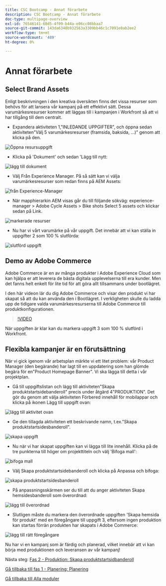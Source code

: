 ```yaml
---
title: CSC Bootcamp - Annat förarbete
description: CSC Bootcamp - Annat förarbete
doc-type: multipage-overview
exl-id: 76546141-68d5-4f09-b44a-e06cc08bbaa7
source-git-commit: 143da6340b932563a3309bb46c1c7091e0ab2ee2
workflow-type: tm+mt
source-wordcount: '489'
ht-degree: 0%

---
```


# Annat förarbete

## Select Brand Assets

Enligt beskrivningen i den kreativa översikten finns det vissa resurser som behövs för att lansera vår kampanj på ett effektivt sätt. Dessa varumärkesresurser kommer att läggas till i kampanjen i Workfront så att vi har tillgång till dem centralt.

- Expandera aktiviteten 1,&quot;INLEDANDE UPPGIFTER&quot;, och öppna sedan aktiviteten&quot;Välj 5 varumärkesresurser (framsida, baksida, ...)&quot; genom att klicka på den.

![Öppna resursuppgift](./images/wf-open-assets-task.png)

- Klicka på &#39;Dokument&#39; och sedan &#39;Lägg till nytt:

![lägg till dokument](./images/wf-add-new-doc.png)

- Välj Från Experience Manager. På så sätt kan vi välja varumärkesresurser som redan finns på AEM Assets:

![från Experience-Manager](./images/wf-from-aem.png)

- När mapphierarkin AEM visas går du till följande sökväg: experience-manager > Adobe Cycle Assets > Bike shots Select 5 assets och klickar sedan på Link.

![markerade resurser](./images/selected-assets.png)

- Nu har vi vårt varumärke på vår uppgift. Det innebär att vi kan ställa in uppgifter 2 som 100 % slutförda:

![slutförd uppgift](./images/wf-task-2-complete.png)


## Demo av Adobe Commerce

Adobe Commerce är en av många produkter i Adobe Experience Cloud som kan hjälpa er att leverera de bästa digitala upplevelserna till era kunder. Men det fanns helt enkelt för lite tid för att göra allt tillsammans under bootlägret.

I den här videon lär du dig Adobe Commerce och visar den produkt vi har skapat så att du kan använda den i Bootlägret. I verkligheten skulle du ladda upp de tidigare valda varumärkesresurserna till Adobe Commerce till produktkonfigurationen.

>[!VIDEO](https://video.tv.adobe.com/v/3418945?quality=12&learn=on)

När uppgiften är klar kan du markera uppgift 3 som 100 % slutförd i Workfront.

## Flexibla kampanjer är en förutsättning

När vi gick igenom vår arbetsplan märkte vi ett litet problem: vår Product Manager (den begärande) har lagt till en uppdatering som han glömde begära för en&quot;Product Homepage Banner&quot;.  Vi ska lägga till detta i vår projektplan.

- Gå till uppgiftslistan och lägg till aktiviteten&quot;Skapa produktstartsidebanderoll&quot; precis under åtgärd 4&quot;PRODUKTION&quot;. Det gör du genom att välja aktiviteten Förbered innehåll för mobilappar och klicka på ikonen Lägg till uppgift ovan:

![lägg till aktivitet ovan](./images/wf-add-task-above.png)

- Ge den tillagda aktiviteten ett beskrivande namn, t.ex.&quot;Skapa produktstartsidesbanderoll&quot;.

![skapa uppgift](./images/wf-create-banner.png)

- Nu när vi har skapat uppgiften kan vi lägga till lite innehåll. Klicka på de tre punkterna till höger om projekttiteln och välj &#39;Bifoga mall&#39;:

![bifoga mall](./images/wf-attach-template.png)

- Välj Skapa produktstartsidebanderoll och klicka på Anpassa och bifoga:

![skapa produktstartsidesbanderoll](./images/wf-homepage-banner.png)

- På anpassningsskärmen ser du till att du anger aktiviteten Skapa hemsidesbanderoll som överordnad:

![lägg till överordnad](./images/wf-create-banner-parent.png)

- Slutligen måste du markera den överordnade uppgiften &#39;Skapa hemsida för produkt&#39; med en föregångare till uppgift 3, eftersom ingen produktion kan startas förrän produkten har skapats i Adobe Commerce:

![lägg till rätt föregångare](./images/wf-predecessor.png)

Nu har vi en kampanj som är färdig och planerad, vilket innebär att vi kan börja med produktionen och leveransen av vår kampanj!


Nästa steg: [Fas 2 - Produktion: Skapa produktstartsidbanderoll](../production/banner.md)

[Gå tillbaka till fas 1 - Planering: Planering](./planning.md)

[Gå tillbaka till Alla moduler](../../overview.md)
